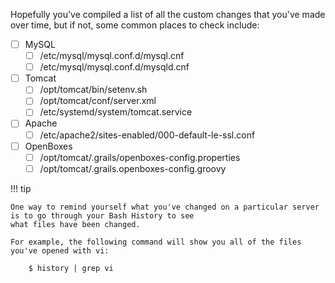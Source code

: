 Hopefully you've compiled a list of all the custom changes that you've made over time, but if not, some common places
to check include:

* [ ] MySQL
    * [ ] /etc/mysql/mysql.conf.d/mysql.cnf
    * [ ] /etc/mysql/mysql.conf.d/mysqld.cnf
* [ ] Tomcat
    * [ ] /opt/tomcat/bin/setenv.sh
    * [ ] /opt/tomcat/conf/server.xml
    * [ ] /etc/systemd/system/tomcat.service
* [ ] Apache
    *  [ ] /etc/apache2/sites-enabled/000-default-le-ssl.conf
* [ ] OpenBoxes
    * [ ] /opt/tomcat/.grails/openboxes-config.properties
    * [ ] /opt/tomcat/.grails.openboxes-config.groovy

!!! tip

    One way to remind yourself what you've changed on a particular server is to go through your Bash History to see
    what files have been changed.

    For example, the following command will show you all of the files you've opened with vi:

        $ history | grep vi
